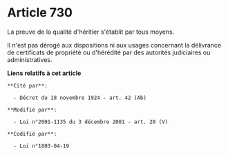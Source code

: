 # Article 730

La preuve de la qualité d'héritier s'établit par tous moyens.

Il n'est pas dérogé aux dispositions ni aux usages concernant la délivrance de certificats de propriété ou d'hérédité par des
autorités judiciaires ou administratives.

**Liens relatifs à cet article**

	**Cité par**:

	  - Décret du 18 novembre 1924 - art. 42 (Ab)

	**Modifié par**:

	  - Loi n°2001-1135 du 3 décembre 2001 - art. 20 (V)

	**Codifié par**:

	  - Loi n°1803-04-19

